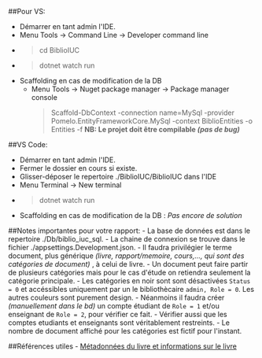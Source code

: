 ##Pour VS:
- Démarrer en tant admin l'IDE.
- Menu Tools -> Command Line -> Developer command line
- > cd BiblioIUC
- > dotnet watch run
- Scaffolding en cas de modification de la DB
	- Menu Tools -> Nuget package manager -> Package manager console 
		> Scaffold-DbContext -connection name=MySql -provider Pomelo.EntityFrameworkCore.MySql -context BiblioEntities -o Entities -f
**NB: Le projet doit être compilable *(pas de bug)***
	
	
##VS Code: 
- Démarrer en tant admin l'IDE.
- Fermer le dossier en cours si existe.
- Glisser-déposer le repertoire ./BiblioIUC/BiblioIUC dans l'IDE
- Menu Terminal -> New terminal
- > dotnet watch run
- Scaffolding en cas de modification de la DB : *Pas encore de solution*

##Notes importantes pour votre rapport:
	- La base de données est dans le repertoire ./Db/biblio_iuc_sql.
	- La chaine de connexion se trouve dans le fichier ./appsettings.Development.json.
	- Il faudra privilégier le terme document, plus générique *(livre, rapport/memoire, cours,..., qui sont des catégories de document)* , à celui de livre.
	- Un document peut faire partir de plusieurs catégories mais pour le cas d'étude on retiendra seulement la catégorie principale.
	- Les catégories en noir sont sont désactivées `Status = 0` et accéssibles uniquement par un le bibliothècaire `admin, Role = 0`. Les autres couleurs sont purement design. 
	- Néanmoins il faudra créer *(manuellement dans le bd)* un compte étudiant de `Role = 1` et/ou enseignant de `Role = 2`, pour vérifier ce fait.
	- Vérifier aussi que les comptes etudiants et enseignants sont véritablement restreints. 
	- Le nombre de document affiché pour les catégories est fictif pour l'instant.
	
##Références utiles
	- [Métadonnées du livre et informations sur le livre](https://support.google.com/books/partner/answer/3237055?hl=fr)
